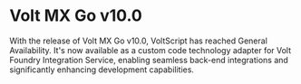 # Volt MX Go v10.0

With the release of Volt MX Go v10.0, VoltScript has reached General Availability. It's now available as a custom code technology adapter for Volt Foundry Integration Service, enabling seamless back-end integrations and significantly enhancing development capabilities.